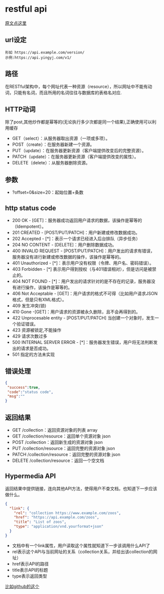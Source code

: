 restful api
===============

[原文点这里](http://www.ruanyifeng.com/blog/2014/05/restful_api.html)


## url设定
```
形如 https://api.example.com/version/
示例:https://api.yingyj.com/v1/
```

## 路径
在RESTful架构中，每个网址代表一种资源（resource），所以网址中不能有动词，只能有名词，而且所用的名词往往与数据库的表格名对应.

## HTTP动词
除了post,其他炒作都是幂等的(无论执行多少次都是同一个结果),正确使用可以利用缓存
* GET（select）：从服务器取出资源（一项或多项）。
* POST（create）：在服务器新建一个资源。
* PUT（update）：在服务器更新资源（客户端提供改变后的完整资源）。
* PATCH（update）：在服务器更新资源（客户端提供改变的属性）。
* DELETE（delete）：从服务器删除资源。

## 参数
* ?offset=0&size=20：起始位置+条数

## http status code
* 200 OK - [GET]：服务器成功返回用户请求的数据，该操作是幂等的（Idempotent）。
* 201 CREATED - [POST/PUT/PATCH]：用户新建或修改数据成功。
* 202 Accepted - [*]：表示一个请求已经进入后台排队（异步任务）
* 204 NO CONTENT - [DELETE]：用户删除数据成功。
* 400 INVALID REQUEST - [POST/PUT/PATCH]：用户发出的请求有错误，服务器没有进行新建或修改数据的操作，该操作是幂等的。
* 401 Unauthorized - [*]：表示用户没有权限（令牌、用户名、密码错误）。
* 403 Forbidden - [*] 表示用户得到授权（与401错误相对），但是访问是被禁止的。
* 404 NOT FOUND - [*]：用户发出的请求针对的是不存在的记录，服务器没有进行操作，该操作是幂等的。
* 406 Not Acceptable - [GET]：用户请求的格式不可得（比如用户请求JSON格式，但是只有XML格式）。
* 409 发生冲突(锁)
* 410 Gone -[GET]：用户请求的资源被永久删除，且不会再得到的。
* 422 Unprocesable entity - [POST/PUT/PATCH] 当创建一个对象时，发生一个验证错误。
* 423 资源被锁定,不能操作
* 429 请求次数过多
* 500 INTERNAL SERVER ERROR - [*]：服务器发生错误，用户将无法判断发出的请求是否成功。
* 501 指定的方法未实现

## 错误处理
```json
{
 "success":true,
 "code":"status code",
 "msg":""
}
```

## 返回结果
* GET /collection：返回资源对象的列表 array
* GET /collection/resource：返回单个资源对象 json
* POST /collection：返回新生成的资源对象 json
* PUT /collection/resource：返回完整的资源对象 json
* PATCH /collection/resource：返回完整的资源对象 json
* DELETE /collection/resource：返回一个空文档

## Hypermedia API
返回结果中提供链接，连向其他API方法，使得用户不查文档，也知道下一步应该做什么。
```json
{
  "link": {
    "rel": "collection https://www.example.com/zoos",
    "href": "https://api.example.com/zoos",
    "title": "List of zoos",
    "type": "application/vnd.yourformat+json"
  }
}
```
* 文档中有一个link属性，用户读取这个属性就知道下一步该调用什么API了
* rel表示这个API与当前网址的关系（collection关系，并给出该collection的网址）
* href表示API的路径
* title表示API的标题
* type表示返回类型

[比如github的这个](https://api.github.com/)


